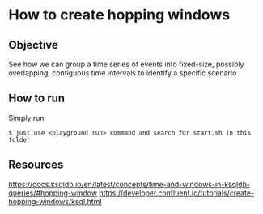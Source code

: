 # How to create hopping windows

## Objective

See how we can group a time series of events into fixed-size, possibly overlapping, contiguous time intervals to identify a specific scenario

## How to run

Simply run:

```
$ just use <playground run> command and search for start.sh in this folder
```

## Resources
https://docs.ksqldb.io/en/latest/concepts/time-and-windows-in-ksqldb-queries/#hopping-window
https://developer.confluent.io/tutorials/create-hopping-windows/ksql.html
